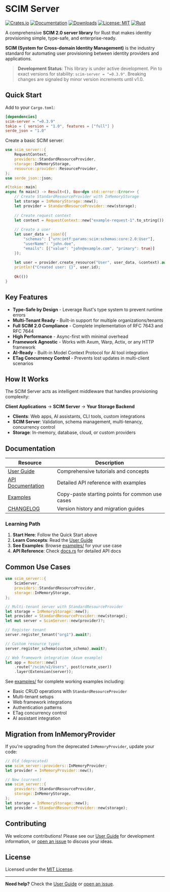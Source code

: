 # SCIM Server

[![Crates.io](https://img.shields.io/crates/v/scim-server.svg)](https://crates.io/crates/scim-server)
[![Documentation](https://docs.rs/scim-server/badge.svg)](https://docs.rs/scim-server)
[![Downloads](https://img.shields.io/crates/d/scim-server.svg)](https://crates.io/crates/scim-server)
[![License: MIT](https://img.shields.io/badge/License-MIT-yellow.svg)](https://opensource.org/licenses/MIT)
[![Rust](https://img.shields.io/badge/rust-1.75+-blue.svg)](https://www.rust-lang.org)

A comprehensive **SCIM 2.0 server library** for Rust that makes identity provisioning simple, type-safe, and enterprise-ready.

**SCIM (System for Cross-domain Identity Management)** is the industry standard for automating user provisioning between identity providers and applications.

> **Development Status**: This library is under active development. Pin to exact versions for stability: `scim-server = "=0.3.9"`. Breaking changes are signaled by minor version increments until v1.0.

## Quick Start

Add to your `Cargo.toml`:

```toml
[dependencies]
scim-server = "=0.3.9"
tokio = { version = "1.0", features = ["full"] }
serde_json = "1.0"
```

Create a basic SCIM server:

```rust
use scim_server::{
    RequestContext,
    providers::StandardResourceProvider,
    storage::InMemoryStorage,
    resource::provider::ResourceProvider,
};
use serde_json::json;

#[tokio::main]
async fn main() -> Result<(), Box<dyn std::error::Error>> {
    // Create StandardResourceProvider with InMemoryStorage
    let storage = InMemoryStorage::new();
    let provider = StandardResourceProvider::new(storage);
    
    // Create request context
    let context = RequestContext::new("example-request-1".to_string());
    
    // Create a user
    let user_data = json!({
        "schemas": ["urn:ietf:params:scim:schemas:core:2.0:User"],
        "userName": "john.doe",
        "emails": [{"value": "john@example.com", "primary": true}]
    });
    
    let user = provider.create_resource("User", user_data, &context).await?;
    println!("Created user: {}", user.id);
    
    Ok(())
}
```

## Key Features

- **Type-Safe by Design** - Leverage Rust's type system to prevent runtime errors
- **Multi-Tenant Ready** - Built-in support for multiple organizations/tenants  
- **Full SCIM 2.0 Compliance** - Complete implementation of RFC 7643 and RFC 7644
- **High Performance** - Async-first with minimal overhead
- **Framework Agnostic** - Works with Axum, Warp, Actix, or any HTTP framework
- **AI-Ready** - Built-in Model Context Protocol for AI tool integration
- **ETag Concurrency Control** - Prevents lost updates in multi-client scenarios

## How It Works

The SCIM Server acts as intelligent middleware that handles provisioning complexity:

**Client Applications** → **SCIM Server** → **Your Storage Backend**

- **Clients**: Web apps, AI assistants, CLI tools, custom integrations
- **SCIM Server**: Validation, schema management, multi-tenancy, concurrency control
- **Storage**: In-memory, database, cloud, or custom providers

## Documentation

| Resource | Description |
|----------|-------------|
| [User Guide](https://pukeko37.github.io/scim-server/) | Comprehensive tutorials and concepts |
| [API Documentation](https://docs.rs/scim-server/latest/scim_server/) | Detailed API reference with examples |
| [Examples](examples/) | Copy-paste starting points for common use cases |
| [CHANGELOG](CHANGELOG.md) | Version history and migration guides |

### Learning Path

1. **Start Here**: Follow the Quick Start above
2. **Learn Concepts**: Read the [User Guide](https://pukeko37.github.io/scim-server/) 
3. **See Examples**: Browse [examples/](examples/) for your use case
4. **API Reference**: Check [docs.rs](https://docs.rs/scim-server/latest/scim_server/) for detailed API docs

## Common Use Cases

```rust
use scim_server::{
    ScimServer,
    providers::StandardResourceProvider,
    storage::InMemoryStorage,
};

// Multi-tenant server with StandardResourceProvider
let storage = InMemoryStorage::new();
let provider = StandardResourceProvider::new(storage);
let mut server = ScimServer::new(provider)?;

// Register tenant
server.register_tenant("org1").await?;

// Custom resource types
server.register_schema(custom_schema).await?;

// Web framework integration (Axum example)
let app = Router::new()
    .route("/scim/v2/Users", post(create_user))
    .layer(Extension(server));
```

See [examples/](examples/) for complete working examples including:
- Basic CRUD operations with `StandardResourceProvider`
- Multi-tenant setups
- Web framework integrations
- Authentication patterns
- ETag concurrency control
- AI assistant integration

## Migration from InMemoryProvider

If you're upgrading from the deprecated `InMemoryProvider`, update your code:

```rust
// Old (deprecated)
use scim_server::providers::InMemoryProvider;
let provider = InMemoryProvider::new();

// New (current)
use scim_server::{
    providers::StandardResourceProvider,
    storage::InMemoryStorage,
};
let storage = InMemoryStorage::new();
let provider = StandardResourceProvider::new(storage);
```

## Contributing

We welcome contributions! Please see our [User Guide](https://pukeko37.github.io/scim-server/) for development information, or [open an issue](https://github.com/pukeko37/scim-server/issues) to discuss your ideas.

## License

Licensed under the [MIT License](LICENSE).

---

**Need help?** Check the [User Guide](https://pukeko37.github.io/scim-server/) or [open an issue](https://github.com/pukeko37/scim-server/issues).